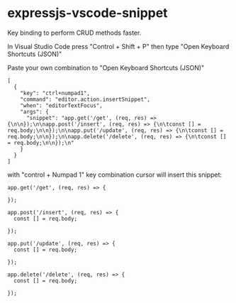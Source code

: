 # expressjs-vscode-snippet
Key binding to perform CRUD methods faster.

In Visual Studio Code press "Control + Shift + P" then type "Open Keyboard Shortcuts (JSON)"

Paste your own combination to "Open Keyboard Shortcuts (JSON)"

```
[
  {
    "key": "ctrl+numpad1",
    "command": "editor.action.insertSnippet",
    "when": "editorTextFocus",
    "args": {
      "snippet": "app.get('/get', (req, res) => {\n\n});\n\napp.post('/insert', (req, res) => {\n\tconst [] = req.body;\n\n});\n\napp.put('/update', (req, res) => {\n\tconst [] = req.body;\n\n});\n\napp.delete('/delete', (req, res) => {\n\tconst [] = req.body;\n\n});\n"
    }
  }
]
```

with "control + Numpad 1" key combination cursor will insert this snippet:
```
app.get('/get', (req, res) => {

});

app.post('/insert', (req, res) => {
  const [] = req.body;
  
});

app.put('/update', (req, res) => {
  const [] = req.body;
  
});
  
app.delete('/delete', (req, res) => {
  const [] = req.body;
  
});
 ```
